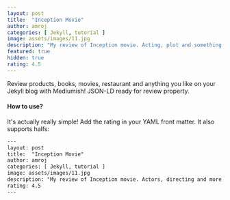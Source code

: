 ```yaml
---
layout: post
title:  "Inception Movie"
author: amroj
categories: [ Jekyll, tutorial ]
image: assets/images/11.jpg
description: "My review of Inception movie. Acting, plot and something else in this short description."
featured: true
hidden: true
rating: 4.5
---
```


Review products, books, movies, restaurant and anything you like on your Jekyll blog with Mediumish! JSON-LD ready for review property.

#### How to use?

It's actually really simple! Add the rating in your YAML front matter. It also supports halfs:

```html
---
layout: post
title:  "Inception Movie"
author: amroj
categories: [ Jekyll, tutorial ]
image: assets/images/11.jpg
description: "My review of Inception movie. Actors, directing and more."
rating: 4.5
---
```
